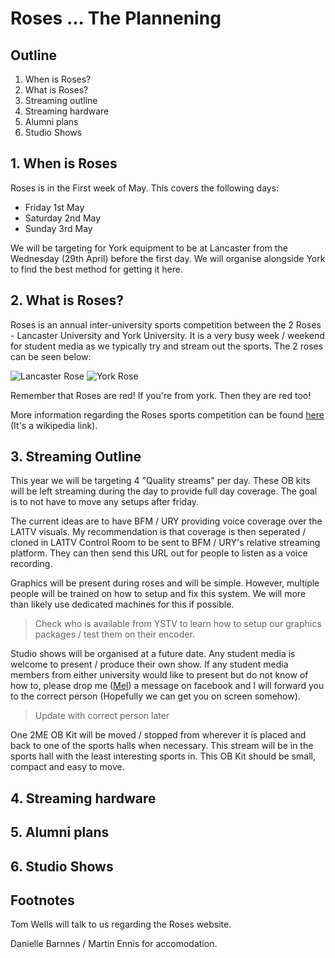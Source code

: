 # Roses ... The Plannening
## Outline
1. When is Roses?
2. What is Roses?
3. Streaming outline
4. Streaming hardware
5. Alumni plans
6. Studio Shows

## 1. When is Roses
Roses is in the First week of May. This covers the following days:
- Friday 1st May
- Saturday 2nd May
- Sunday 3rd May

We will be targeting for York equipment to be at Lancaster from the Wednesday (29th April) before the first day. We will organise alongside York to find the best method for getting it here.

## 2. What is Roses?
Roses is an annual inter-university sports competition between the 2 Roses - Lancaster University and York University. It is a very busy week / weekend for student media as we typically try and stream out the sports. The 2 roses can be seen below:

![Lancaster Rose](https://upload.wikimedia.org/wikipedia/commons/thumb/3/30/Red_Rose_Badge_of_Lancaster.svg/113px-Red_Rose_Badge_of_Lancaster.svg.png) ![York Rose](https://upload.wikimedia.org/wikipedia/commons/thumb/3/32/White_Rose_Badge_of_York.svg/113px-White_Rose_Badge_of_York.svg.png)

Remember that Roses are red! If you're from york. Then they are red too!

More information regarding the Roses sports competition can be found [here](https://en.wikipedia.org/wiki/Roses_Tournament) (It's a wikipedia link).

## 3. Streaming Outline
This year we will be targeting 4 "Quality streams" per day. These OB kits will be left streaming during the day to provide full day coverage. The goal is to not have to move any setups after friday.

The current ideas are to have BFM / URY providing voice coverage over the LA1TV visuals. My recommendation is that coverage is then seperated / cloned in LA1TV Control Room to be sent to BFM / URY's relative streaming platform. They can then send this URL out for people to listen as a voice recording. 

Graphics will be present during roses and will be simple. However, multiple people will be trained on how to setup and fix this system. We will more than likely use dedicated machines for this if possible.

> Check who is available from YSTV to learn how to setup our graphics packages / test them on their encoder.

Studio shows will be organised at a future date. Any student media is welcome to present / produce their own show. If any student media members from either university would like to present but do not know of how to, please drop me ([Mel](https://www.facebook.com/profile.php?id=100013276411331)) a message on facebook and I will forward you to the correct person (Hopefully we can get you on screen somehow).

> Update with correct person later

One 2ME OB Kit will be moved / stopped from wherever it is placed and back to one of the sports halls when necessary. This stream will be in the sports hall with the least interesting sports in. This OB Kit should be small, compact and easy to move.

## 4. Streaming hardware
 
## 5. Alumni plans

## 6. Studio Shows

## Footnotes
Tom Wells will talk to us regarding the Roses website.

Danielle Barnnes / Martin Ennis for accomodation.